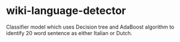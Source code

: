 # wiki-language-detector
Classifier model which uses Decision tree and AdaBoost algorithm to identify 20 word sentence as either Italian or Dutch.
